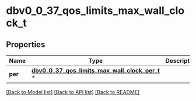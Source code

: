 # dbv0_0_37_qos_limits_max_wall_clock_t

## Properties
Name | Type | Description | Notes
------------ | ------------- | ------------- | -------------
**per** | [**dbv0_0_37_qos_limits_max_wall_clock_per_t**](dbv0_0_37_qos_limits_max_wall_clock_per.md) \* |  | [optional] 

[[Back to Model list]](../README.md#documentation-for-models) [[Back to API list]](../README.md#documentation-for-api-endpoints) [[Back to README]](../README.md)


